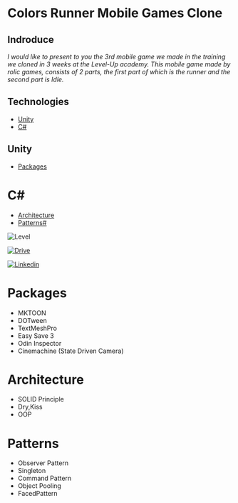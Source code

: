 # Colors Runner Mobile Games Clone



## Indroduce
*I would like to present to you the 3rd mobile game we made in the training we cloned in 3 weeks at the Level-Up academy.*
*This mobile game made by rolic games, consists of 2 parts, the first part of which is the runner and the second part is Idle.*

## Technologies
* [Unity](#Unity)
* [C#](#C#)

## Unity
* [Packages](#Packages)

# C#
* [Architecture](#Architecture)
* [Patterns#](#Patterns#)

![Level](https://user-images.githubusercontent.com/77567437/204904469-62e7686b-bdc1-4525-aa2e-d387f7505a65.PNG)



[![Drive](https://user-images.githubusercontent.com/77567437/204913666-f3d025e6-bf76-4c43-8d68-ed8869f79016.png)][1]

[1]: https://drive.google.com/file/d/1rl4lMNfRFgrpVs83NuJPJslvLNP6956G/view?usp=share_link

[![Linkedin](https://user-images.githubusercontent.com/77567437/204914179-e4bdb56f-6a88-4db3-88c2-c9df092f2184.png)][1]

[1]: https://www.linkedin.com/in/%C3%B6mer-sami-ya%C4%9Fmur-6b64b018b/


# Packages
- MKTOON
- DOTween
- TextMeshPro
- Easy Save 3
- Odin Inspector
- Cinemachine (State Driven Camera)

# Architecture
- SOLID Principle
- Dry,Kiss
- OOP

# Patterns
- Observer Pattern
- Singleton
- Command Pattern
- Object Pooling
- FacedPattern







